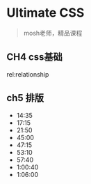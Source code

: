 # Ultimate CSS

> mosh老师，精品课程

## CH4 css基础

rel:relationship

## ch5 排版

- 14:35
- 17:15
- 21:50
- 45:00
- 47:15
- 53:10
- 57:40
- 1:00:40
- 1:06:00
